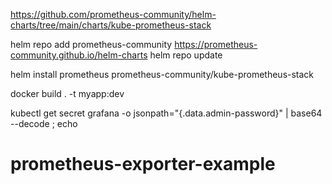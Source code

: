 https://github.com/prometheus-community/helm-charts/tree/main/charts/kube-prometheus-stack

helm repo add prometheus-community https://prometheus-community.github.io/helm-charts
helm repo update

helm install prometheus prometheus-community/kube-prometheus-stack

docker build . -t myapp:dev

kubectl get secret grafana -o jsonpath="{.data.admin-password}" | base64 --decode ; echo
# prometheus-exporter-example
